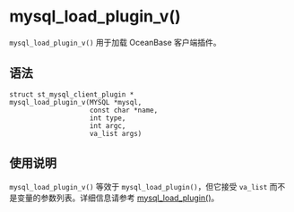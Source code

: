 mysql_load_plugin_v() 
==========================================

`mysql_load_plugin_v()` 用于加载 OceanBase 客户端插件。 

语法 
-----------------------

```unknow
struct st_mysql_client_plugin *
mysql_load_plugin_v(MYSQL *mysql,
                    const char *name,
                    int type,
                    int argc,
                    va_list args)
```



使用说明 
-------------------------

`mysql_load_plugin_v()` 等效于 `mysql_load_plugin()`，但它接受 `va_list` 而不是变量的参数列表。详细信息请参考 [mysql_load_plugin()](49.mysql_load_plugin.md)。
